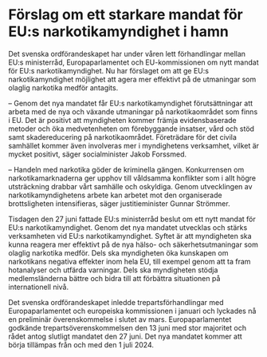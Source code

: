 # Förslag om ett starkare mandat för EU:s narkotikamyndighet i hamn

Det svenska ordförandeskapet har under våren lett förhandlingar mellan EU:s ministerråd, Europaparlamentet och EU-kommissionen om nytt mandat för EU:s narkotikamyndighet. Nu har förslaget om att ge EU:s narkotikamyndighet möjlighet att agera mer effektivt på de utmaningar som olaglig narkotika medför antagits.

– Genom det nya mandatet får EU:s narkotikamyndighet förutsättningar att arbeta med de nya och växande utmaningar på narkotikaområdet som finns i EU. Det är positivt att myndigheten kommer främja evidensbaserade metoder och öka medvetenheten om förebyggande insatser, vård och stöd samt skadereducering på narkotikaområdet. Företrädare för det civila samhället kommer även involveras mer i myndighetens verksamhet, vilket är mycket positivt, säger socialminister Jakob Forssmed.

– Handeln med narkotika göder de kriminella gängen. Konkurrensen om narkotikamarknaderna ger upphov till våldsamma konflikter som i allt högre utsträckning drabbar vårt samhälle och oskyldiga. Genom utvecklingen av narkotikamyndighetens arbete kan arbetet mot den organiserade brottsligheten intensifieras, säger justitieminister Gunnar Strömmer.

Tisdagen den 27 juni fattade EU:s ministerråd beslut om ett nytt mandat för EU:s narkotikamyndighet. Genom det nya mandatet utvecklas och stärks verksamheten vid EU:s narkotikamyndighet. Syftet är att myndigheten ska kunna reagera mer effektivt på de nya hälso- och säkerhetsutmaningar som olaglig narkotika medför. Dels ska myndigheten öka kunskapen om narkotikans negativa effekter inom hela EU, till exempel genom att ta fram hotanalyser och utfärda varningar. Dels ska myndigheten stödja medlemsländerna bättre och bidra till att förbättra situationen på internationell nivå.

Det svenska ordförandeskapet inledde trepartsförhandlingar med Europaparlamentet och europeiska kommissionen i januari och lyckades nå en preliminär överenskommelse i slutet av mars. Europaparlamentet godkände trepartsöverenskommelsen den 13 juni med stor majoritet och rådet antog slutligt mandatet den 27 juni. Det nya mandatet kommer att börja tillämpas från och med den 1 juli 2024.

